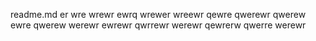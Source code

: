 readme.md
er
wre
wrewr
ewrq
wrewer
wreewr
qewre
qwerewr
qwerew
ewre
qwerew
werewr
ewrewr
qwrrewr
werewr
qewrerw
qwerre
werewr
